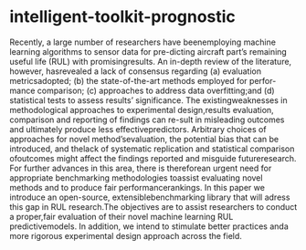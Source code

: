 # intelligent-toolkit-prognostic

Recently,  a  large  number  of  researchers  have  beenemploying  machine  learning  algorithms  to  sensor  data  for  pre-dicting aircraft part’s remaining useful life (RUL) with promisingresults.   An   in-depth   review   of   the   literature,   however,   hasrevealed  a  lack  of  consensus  regarding  (a)  evaluation  metricsadopted;  (b)  the  state-of-the-art  methods  employed  for  perfor-mance  comparison;  (c)  approaches  to  address  data  overfitting;and (d) statistical tests to assess results’ significance. The existingweaknesses in methodological approaches to experimental design,results evaluation, comparison and reporting of findings can re-sult in misleading outcomes and ultimately produce less effectivepredictors.  Arbitrary  choices  of  approaches  for  novel  method’sevaluation,  the  potential  bias  that  can  be  introduced,  and  thelack   of   systematic   replication   and   statistical   comparison   ofoutcomes might affect the findings reported and misguide futureresearch.  For  further  advances  in  this  area,  there  is  thereforean urgent need for appropriate benchmarking methodologies toassist evaluating novel methods and to produce fair performancerankings.  In  this  paper  we  introduce  an  open-source,  extensiblebenchmarking library that will adress this gap in RUL research.The  objectives  are  to  assist  researchers  to  conduct  a  proper,fair  evaluation  of  their  novel  machine  learning  RUL  predictivemodels. In addition, we intend to stimulate better practices anda  more  rigorous  experimental  design  approach  across  the  field.
